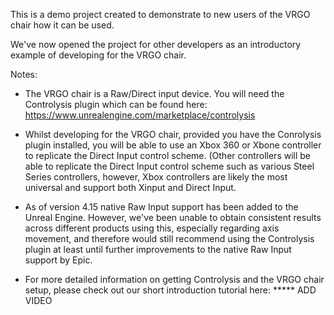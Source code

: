 This is a demo project created to demonstrate to new users of the VRGO chair how it can be used. 

We've now opened the project for other developers as an introductory example of developing for the VRGO chair. 

Notes:

- The VRGO chair is a Raw/Direct input device. You will need the Controlysis plugin which can be found here: https://www.unrealengine.com/marketplace/controlysis

- Whilst developing for the VRGO chair, provided you have the Conrolysis plugin installed, you will be able to use an Xbox 360 or Xbone controller to replicate the Direct Input control scheme. (Other controllers will be able to replicate the Direct Input control scheme such as various Steel Series controllers, however, Xbox controllers are likely the most universal and support both Xinput and Direct Input.

- As of version 4.15 native Raw Input support has been added to the Unreal Engine. However, we've been unable to obtain consistent results across different products using this, especially regarding axis movement, and therefore would still recommend using the Controlysis plugin at least until further improvements to the native Raw Input support by Epic.

- For more detailed information on getting Controlysis and the VRGO chair setup, please check out our short introduction tutorial here: ***** ADD VIDEO
